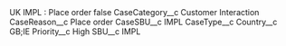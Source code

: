 <?xml version="1.0" encoding="UTF-8"?>
<CustomMetadata xmlns="http://soap.sforce.com/2006/04/metadata" xmlns:xsi="http://www.w3.org/2001/XMLSchema-instance" xmlns:xsd="http://www.w3.org/2001/XMLSchema">
    <label>UK IMPL : Place order</label>
    <protected>false</protected>
    <values>
        <field>CaseCategory__c</field>
        <value xsi:type="xsd:string">Customer Interaction</value>
    </values>
    <values>
        <field>CaseReason__c</field>
        <value xsi:type="xsd:string">Place order</value>
    </values>
    <values>
        <field>CaseSBU__c</field>
        <value xsi:type="xsd:string">IMPL</value>
    </values>
    <values>
        <field>CaseType__c</field>
        <value xsi:nil="true"/>
    </values>
    <values>
        <field>Country__c</field>
        <value xsi:type="xsd:string">GB;IE</value>
    </values>
    <values>
        <field>Priority__c</field>
        <value xsi:type="xsd:string">High</value>
    </values>
    <values>
        <field>SBU__c</field>
        <value xsi:type="xsd:string">IMPL</value>
    </values>
</CustomMetadata>
